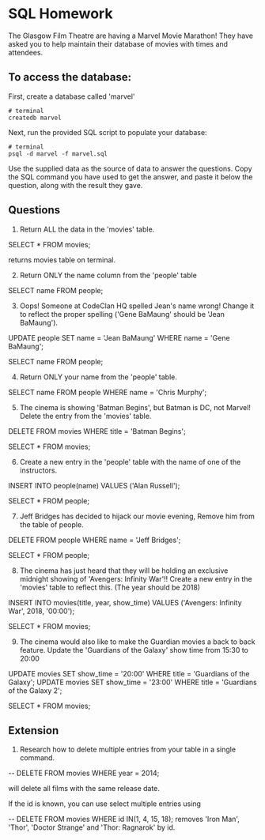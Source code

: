 # SQL Homework

The Glasgow Film Theatre are having a Marvel Movie Marathon! They have asked you to help maintain their database of movies with times and attendees.

## To access the database:

First, create a database called 'marvel'
```
# terminal
createdb marvel
```

Next, run the provided SQL script to populate your database:
```
# terminal
psql -d marvel -f marvel.sql
```

Use the supplied data as the source of data to answer the questions.  Copy the SQL command you have used to get the answer, and paste it below the question, along with the result they gave.

## Questions

1. Return ALL the data in the 'movies' table.

  SELECT *  FROM movies;

  returns movies table on terminal.

2. Return ONLY the name column from the 'people' table

SELECT name FROM people;

3. Oops! Someone at CodeClan HQ spelled Jean's name wrong! Change it to reflect the proper spelling ('Gene BaMaung' should be 'Jean BaMaung').


UPDATE people SET name = 'Jean BaMaung' WHERE name = 'Gene BaMaung';

SELECT name FROM people;

4. Return ONLY your name from the 'people' table.

SELECT name FROM people WHERE name = 'Chris Murphy';


5. The cinema is showing 'Batman Begins', but Batman is DC, not Marvel! Delete the entry from the 'movies' table.


DELETE FROM movies WHERE title = 'Batman Begins';

SELECT * FROM movies;

6. Create a new entry in the 'people' table with the name of one of the instructors.

INSERT INTO people(name) VALUES ('Alan Russell');

SELECT * FROM people;

7. Jeff Bridges has decided to hijack our movie evening, Remove him from the table of people.

DELETE FROM people WHERE name = 'Jeff Bridges';

SELECT * FROM people;

8. The cinema has just heard that they will be holding an exclusive midnight showing of 'Avengers: Infinity War'!! Create a new entry in the 'movies' table to reflect this. (The year should be 2018)

INSERT INTO movies(title, year, show_time) VALUES ('Avengers: Infinity War', 2018, '00:00');

SELECT * FROM movies;

9. The cinema would also like to make the Guardian movies a back to back feature. Update the 'Guardians of the Galaxy' show time from 15:30 to 20:00

UPDATE movies SET show_time = '20:00' WHERE title = 'Guardians of the Galaxy';
UPDATE movies SET show_time = '23:00' WHERE title = 'Guardians of the Galaxy 2';

SELECT * FROM movies;

## Extension

1. Research how to delete multiple entries from your table in a single command.

-- DELETE FROM movies WHERE year = 2014;

will delete all films with the same release date. 

If the id is known, you can use select multiple entries using

 -- DELETE FROM movies WHERE id IN(1, 4, 15, 18);
removes 'Iron Man', 'Thor', 'Doctor Strange' and 'Thor: Ragnarok' by id.
